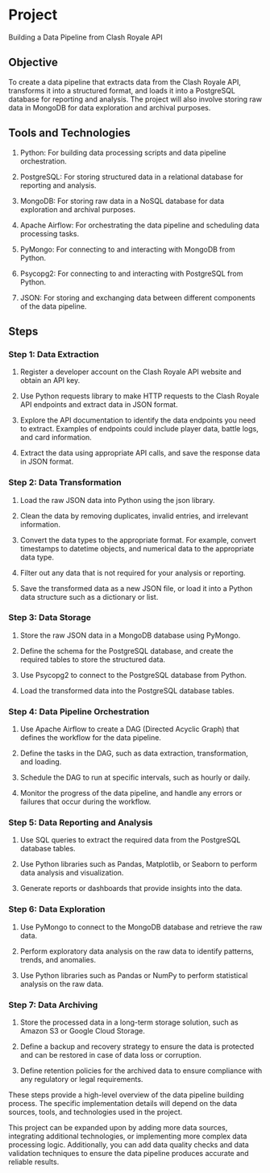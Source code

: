 # Project
Building a Data Pipeline from Clash Royale API

## Objective
To create a data pipeline that extracts data from the Clash Royale API, transforms it into a structured format, and loads it into a PostgreSQL database for reporting and analysis. The project will also involve storing raw data in MongoDB for data exploration and archival purposes.

## Tools and Technologies

1. Python: For building data processing scripts and data pipeline orchestration.

2. PostgreSQL: For storing structured data in a relational database for reporting and analysis.

3. MongoDB: For storing raw data in a NoSQL database for data exploration and archival purposes.

4. Apache Airflow: For orchestrating the data pipeline and scheduling data processing tasks.

5. PyMongo: For connecting to and interacting with MongoDB from Python.

6. Psycopg2: For connecting to and interacting with PostgreSQL from Python.

7. JSON: For storing and exchanging data between different components of the data pipeline.

## Steps

### Step 1: Data Extraction

1. Register a developer account on the Clash Royale API website and obtain an API key.

2. Use Python requests library to make HTTP requests to the Clash Royale API endpoints and extract data in JSON format.

3. Explore the API documentation to identify the data endpoints you need to extract. Examples of endpoints could include player data, battle logs, and card information.

4. Extract the data using appropriate API calls, and save the response data in JSON format.

### Step 2: Data Transformation

1. Load the raw JSON data into Python using the json library.

2. Clean the data by removing duplicates, invalid entries, and irrelevant information.

3. Convert the data types to the appropriate format. For example, convert timestamps to datetime objects, and numerical data to the appropriate data type.

4. Filter out any data that is not required for your analysis or reporting.

5. Save the transformed data as a new JSON file, or load it into a Python data structure such as a dictionary or list.

### Step 3: Data Storage

1. Store the raw JSON data in a MongoDB database using PyMongo.

2. Define the schema for the PostgreSQL database, and create the required tables to store the structured data.

3. Use Psycopg2 to connect to the PostgreSQL database from Python.

4. Load the transformed data into the PostgreSQL database tables.

### Step 4: Data Pipeline Orchestration

1. Use Apache Airflow to create a DAG (Directed Acyclic Graph) that defines the workflow for the data pipeline.

2. Define the tasks in the DAG, such as data extraction, transformation, and loading.

3. Schedule the DAG to run at specific intervals, such as hourly or daily.

4. Monitor the progress of the data pipeline, and handle any errors or failures that occur during the workflow.

### Step 5: Data Reporting and Analysis

1. Use SQL queries to extract the required data from the PostgreSQL database tables.

2. Use Python libraries such as Pandas, Matplotlib, or Seaborn to perform data analysis and visualization.

3. Generate reports or dashboards that provide insights into the data.

### Step 6: Data Exploration

1. Use PyMongo to connect to the MongoDB database and retrieve the raw data.

2. Perform exploratory data analysis on the raw data to identify patterns, trends, and anomalies.

3. Use Python libraries such as Pandas or NumPy to perform statistical analysis on the raw data.

### Step 7: Data Archiving

1. Store the processed data in a long-term storage solution, such as Amazon S3 or Google Cloud Storage.

2. Define a backup and recovery strategy to ensure the data is protected and can be restored in case of data loss or corruption.

3. Define retention policies for the archived data to ensure compliance with any regulatory or legal requirements.

These steps provide a high-level overview of the data pipeline building process. The specific implementation details will depend on the data sources, tools, and technologies used in the project.

This project can be expanded upon by adding more data sources, integrating additional technologies, or implementing more complex data processing logic. Additionally, you can add data quality checks and data validation techniques to ensure the data pipeline produces accurate and reliable results.

